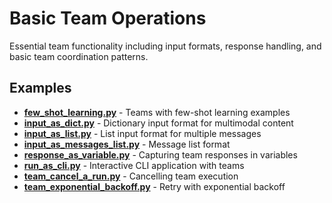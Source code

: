 # Basic Team Operations

Essential team functionality including input formats, response handling, and basic team coordination patterns.

## Examples

- **[few_shot_learning.py](./few_shot_learning.py)** - Teams with few-shot learning examples
- **[input_as_dict.py](./input_as_dict.py)** - Dictionary input format for multimodal content
- **[input_as_list.py](./input_as_list.py)** - List input format for multiple messages
- **[input_as_messages_list.py](./input_as_messages_list.py)** - Message list format
- **[response_as_variable.py](./response_as_variable.py)** - Capturing team responses in variables
- **[run_as_cli.py](./run_as_cli.py)** - Interactive CLI application with teams
- **[team_cancel_a_run.py](./team_cancel_a_run.py)** - Cancelling team execution
- **[team_exponential_backoff.py](./team_exponential_backoff.py)** - Retry with exponential backoff
